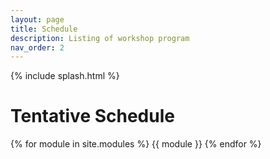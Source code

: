 ```yaml
---
layout: page
title: Schedule
description: Listing of workshop program
nav_order: 2
---
```


{% include splash.html %}

# Tentative Schedule

{% for module in site.modules %}
{{ module }}
{% endfor %}
